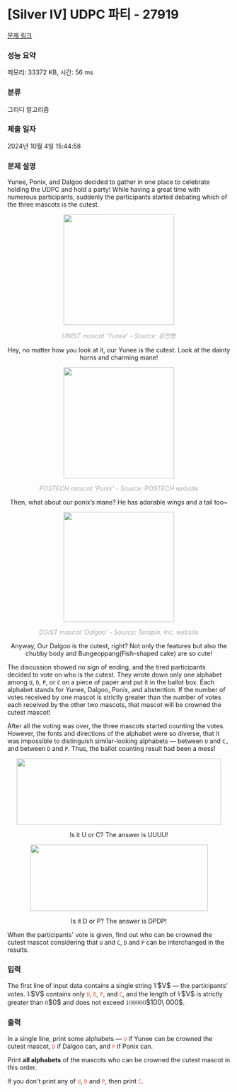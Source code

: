 # [Silver IV] UDPC 파티 - 27919 

[문제 링크](https://www.acmicpc.net/problem/27919) 

### 성능 요약

메모리: 33372 KB, 시간: 56 ms

### 분류

그리디 알고리즘

### 제출 일자

2024년 10월 4일 15:44:58

### 문제 설명

<p>Yunee, Ponix, and Dalgoo decided to gather in one place to celebrate holding the UDPC and hold a party! While having a great time with numerous participants, suddenly the participants started debating which of the three mascots is the cutest.</p>

<p style="text-align: center;"><img alt="" src="" style="height: 250px; width: 250px;"></p>

<p style="color: rgb(170, 170, 170); font-style: italic; text-align: center;">UNIST mascot 'Yunee' - Source: 윤찐빵</p>

<p style="text-align: center;">Hey, no matter how you look at it, our Yunee is the cutest. Look at the dainty horns and charming mane!</p>

<p style="text-align: center;"><img alt="" src="" style="height: 251px; width: 250px;"></p>

<p style="color: rgb(170, 170, 170); font-style: italic; text-align: center;">POSTECH mascot 'Ponix' - Source: POSTECH website</p>

<p style="text-align: center;">Then, what about our ponix’s mane? He has adorable wings and a tail too~</p>

<p style="text-align: center;"><img alt="" src="" style="height: 249px; width: 250px;"></p>

<p style="color: rgb(170, 170, 170); font-style: italic; text-align: center;">DGIST mascot 'Dalgoo' - Source: Terapin, Inc. website</p>

<p style="text-align: center;">Anyway, Our Dalgoo is the cutest, right? Not only the features but also the chubby body and Bungeoppang(Fish-shaped cake) are so cute!</p>

<p>The discussion showed no sign of ending, and the tired participants decided to vote on who is the cutest. They wrote down only one alphabet among <code>U</code>, <code>D</code>, <code>P</code>, or <code>C</code> on a piece of paper and put it in the ballot box. Each alphabet stands for Yunee, Dalgoo, Ponix, and abstention. If the number of votes received by one mascot is strictly greater than the number of votes each received by the other two mascots, that mascot will be crowned the cutest mascot!</p>

<p>After all the voting was over, the three mascots started counting the votes. However, the fonts and directions of the alphabet were so diverse, that it was impossible to distinguish similar-looking alphabets — between <code>U</code> and <code>C,</code> and between <code>D</code> and <code>P</code>. Thus, the ballot counting result had been a mess!</p>

<p style="text-align: center;"><img alt="" src="" style="width: 462px; height: 150px;"></p>

<p style="text-align: center;">Is it U or C? The answer is UUUU!</p>

<p style="text-align: center;"><img alt="" src="" style="width: 401px; height: 150px;"></p>

<p style="text-align: center;">Is it D or P? The answer is DPDP!</p>

<p>When the participants' vote is given, find out who can be crowned the cutest mascot considering that <code>U</code> and <code>C</code>, <code>D</code> and <code>P</code> can be interchanged in the results.</p>

### 입력 

 <p>The first line of input data contains a single string <mjx-container class="MathJax" jax="CHTML" style="font-size: 109%; position: relative;"><mjx-math class="MJX-TEX" aria-hidden="true"><mjx-mi class="mjx-i"><mjx-c class="mjx-c1D449 TEX-I"></mjx-c></mjx-mi></mjx-math><mjx-assistive-mml unselectable="on" display="inline"><math xmlns="http://www.w3.org/1998/Math/MathML"><mi>V</mi></math></mjx-assistive-mml><span aria-hidden="true" class="no-mathjax mjx-copytext">$V$</span></mjx-container> — the participants' votes. <mjx-container class="MathJax" jax="CHTML" style="font-size: 109%; position: relative;"><mjx-math class="MJX-TEX" aria-hidden="true"><mjx-mi class="mjx-i"><mjx-c class="mjx-c1D449 TEX-I"></mjx-c></mjx-mi></mjx-math><mjx-assistive-mml unselectable="on" display="inline"><math xmlns="http://www.w3.org/1998/Math/MathML"><mi>V</mi></math></mjx-assistive-mml><span aria-hidden="true" class="no-mathjax mjx-copytext">$V$</span></mjx-container> contains only <span style="color:#e74c3c;"><code>U</code></span>, <span style="color:#e74c3c;"><code>D</code></span>, <span style="color:#e74c3c;"><code>P</code></span>, and <span style="color:#e74c3c;"><code>C</code></span>, and the length of <mjx-container class="MathJax" jax="CHTML" style="font-size: 109%; position: relative;"><mjx-math class="MJX-TEX" aria-hidden="true"><mjx-mi class="mjx-i"><mjx-c class="mjx-c1D449 TEX-I"></mjx-c></mjx-mi></mjx-math><mjx-assistive-mml unselectable="on" display="inline"><math xmlns="http://www.w3.org/1998/Math/MathML"><mi>V</mi></math></mjx-assistive-mml><span aria-hidden="true" class="no-mathjax mjx-copytext">$V$</span></mjx-container> is strictly greater than <mjx-container class="MathJax" jax="CHTML" style="font-size: 109%; position: relative;"><mjx-math class="MJX-TEX" aria-hidden="true"><mjx-mn class="mjx-n"><mjx-c class="mjx-c30"></mjx-c></mjx-mn></mjx-math><mjx-assistive-mml unselectable="on" display="inline"><math xmlns="http://www.w3.org/1998/Math/MathML"><mn>0</mn></math></mjx-assistive-mml><span aria-hidden="true" class="no-mathjax mjx-copytext">$0$</span></mjx-container> and does not exceed <mjx-container class="MathJax" jax="CHTML" style="font-size: 109%; position: relative;"><mjx-math class="MJX-TEX" aria-hidden="true"><mjx-mn class="mjx-n"><mjx-c class="mjx-c31"></mjx-c><mjx-c class="mjx-c30"></mjx-c><mjx-c class="mjx-c30"></mjx-c></mjx-mn><mjx-mtext class="mjx-n"><mjx-c class="mjx-cA0"></mjx-c></mjx-mtext><mjx-mn class="mjx-n"><mjx-c class="mjx-c30"></mjx-c><mjx-c class="mjx-c30"></mjx-c><mjx-c class="mjx-c30"></mjx-c></mjx-mn></mjx-math><mjx-assistive-mml unselectable="on" display="inline"><math xmlns="http://www.w3.org/1998/Math/MathML"><mn>100</mn><mtext> </mtext><mn>000</mn></math></mjx-assistive-mml><span aria-hidden="true" class="no-mathjax mjx-copytext">$100\ 000$</span></mjx-container>.</p>

### 출력 

 <p>In a single line, print some alphabets — <span style="color:#e74c3c;"><code>U</code></span> if Yunee can be crowned the cutest mascot, <span style="color:#e74c3c;"><code>D</code></span> if Dalgoo can, and <span style="color:#e74c3c;"><code>P</code></span> if Ponix can.</p>

<p>Print <strong>all alphabets</strong> of the mascots who can be crowned the cutest mascot in this order.</p>

<p>If you don't print any of <span style="color:#e74c3c;"><code>U</code></span>, <span style="color:#e74c3c;"><code>D</code></span> and <span style="color:#e74c3c;"><code>P</code></span>, then print <span style="color:#e74c3c;"><code>C</code></span>.</p>

